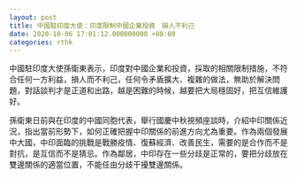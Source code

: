 ```yaml
---
layout: post
title: 中國駐印度大使：印度限制中國企業投資　損人不利己
date: 2020-10-06 17:01:12.000000000 +08:00
categories: rthk
---
```


中國駐印度大使孫衛東表示，印度對中國企業和投資，採取的相關限制措施，不符合任何一方利益，損人而不利己，任何令矛盾擴大、複雜的做法，無助於解決問題，對話談判才是正道和出路，越是困難的時候，越要把大局穩固好，把互信維護好。

孫衛東日前與在印度的中國同胞代表，舉行國慶中秋視頻座談時，介紹中印關係近況，指出當前形勢下，如何正確把握中印關係的前進方向尤為重要。作為兩個發展中大國，中印面臨的挑戰是戰勝疫情、復蘇經濟、改善民生，需要的是合作而不是對抗，是互信而不是猜忌。作為鄰居，中印存在一些分歧是正常的，要把分歧放在雙邊關係的適當位置，不能任由分歧干擾雙邊關係。
